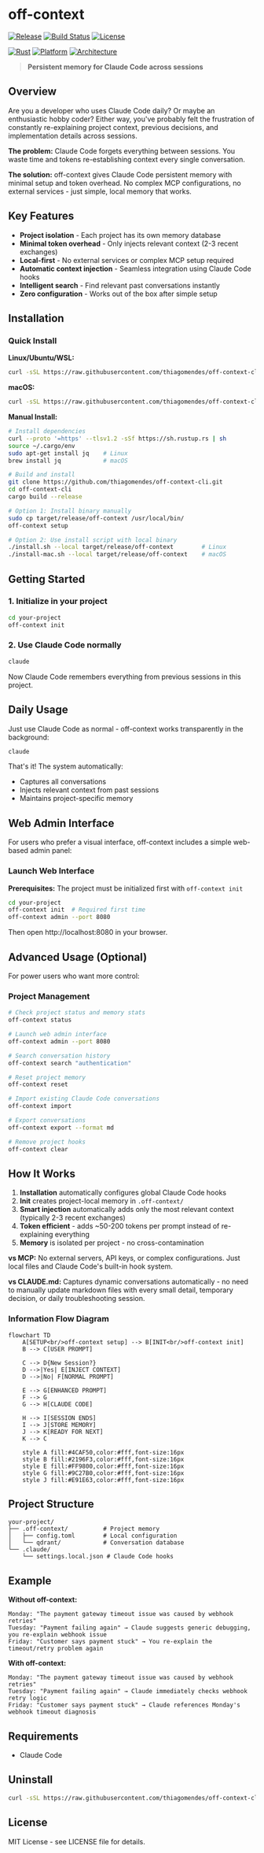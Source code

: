 # off-context

[![Release](https://img.shields.io/github/v/release/thiagomendes/off-context-cli)](https://github.com/thiagomendes/off-context-cli/releases)
[![Build Status](https://img.shields.io/github/actions/workflow/status/thiagomendes/off-context-cli/off-context-cli-release.yml)](https://github.com/thiagomendes/off-context-cli/actions)
[![License](https://img.shields.io/github/license/thiagomendes/off-context-cli)](LICENSE)

[![Rust](https://img.shields.io/badge/rust-1.70+-orange.svg)](https://www.rust-lang.org)
[![Platform](https://img.shields.io/badge/platform-linux%20%7C%20macos-blue)](https://github.com/thiagomendes/off-context-cli/releases)
[![Architecture](https://img.shields.io/badge/arch-x86__64%20%7C%20arm64-green)](https://github.com/thiagomendes/off-context-cli/releases)

> **Persistent memory for Claude Code across sessions**

## Overview

Are you a developer who uses Claude Code daily? Or maybe an enthusiastic hobby coder? Either way, you've probably felt the frustration of constantly re-explaining project context, previous decisions, and implementation details across sessions.

**The problem:** Claude Code forgets everything between sessions. You waste time and tokens re-establishing context every single conversation.

**The solution:** off-context gives Claude Code persistent memory with minimal setup and token overhead. No complex MCP configurations, no external services - just simple, local memory that works.

## Key Features

- **Project isolation** - Each project has its own memory database
- **Minimal token overhead** - Only injects relevant context (2-3 recent exchanges)
- **Local-first** - No external services or complex MCP setup required
- **Automatic context injection** - Seamless integration using Claude Code hooks
- **Intelligent search** - Find relevant past conversations instantly
- **Zero configuration** - Works out of the box after simple setup

## Installation

### Quick Install

**Linux/Ubuntu/WSL:**
```bash
curl -sSL https://raw.githubusercontent.com/thiagomendes/off-context-cli/main/install.sh | bash
```

**macOS:**
```bash
curl -sSL https://raw.githubusercontent.com/thiagomendes/off-context-cli/main/install-mac.sh | bash
```

**Manual Install:**
```bash
# Install dependencies
curl --proto '=https' --tlsv1.2 -sSf https://sh.rustup.rs | sh
source ~/.cargo/env
sudo apt-get install jq    # Linux
brew install jq            # macOS

# Build and install
git clone https://github.com/thiagomendes/off-context-cli.git
cd off-context-cli
cargo build --release

# Option 1: Install binary manually
sudo cp target/release/off-context /usr/local/bin/
off-context setup

# Option 2: Use install script with local binary
./install.sh --local target/release/off-context        # Linux
./install-mac.sh --local target/release/off-context    # macOS
```

## Getting Started

### 1. Initialize in your project
```bash
cd your-project
off-context init
```

### 2. Use Claude Code normally
```bash
claude
```

Now Claude Code remembers everything from previous sessions in this project.

## Daily Usage

Just use Claude Code as normal - off-context works transparently in the background:

```bash
claude
```

That's it! The system automatically:
- Captures all conversations
- Injects relevant context from past sessions
- Maintains project-specific memory

## Web Admin Interface

For users who prefer a visual interface, off-context includes a simple web-based admin panel:

### Launch Web Interface

**Prerequisites:** The project must be initialized first with `off-context init`

```bash
cd your-project
off-context init  # Required first time
off-context admin --port 8080
```

Then open http://localhost:8080 in your browser.


## Advanced Usage (Optional)

For power users who want more control:

### Project Management
```bash
# Check project status and memory stats
off-context status

# Launch web admin interface
off-context admin --port 8080

# Search conversation history
off-context search "authentication"

# Reset project memory
off-context reset

# Import existing Claude Code conversations
off-context import

# Export conversations
off-context export --format md

# Remove project hooks
off-context clear
```

## How It Works

1. **Installation** automatically configures global Claude Code hooks
2. **Init** creates project-local memory in `.off-context/`
3. **Smart injection** automatically adds only the most relevant context (typically 2-3 recent exchanges)
4. **Token efficient** - adds ~50-200 tokens per prompt instead of re-explaining everything
5. **Memory** is isolated per project - no cross-contamination

**vs MCP:** No external servers, API keys, or complex configurations. Just local files and Claude Code's built-in hook system.

**vs CLAUDE.md:** Captures dynamic conversations automatically - no need to manually update markdown files with every small detail, temporary decision, or daily troubleshooting session.

### Information Flow Diagram

```mermaid
flowchart TD
    A[SETUP<br/>off-context setup] --> B[INIT<br/>off-context init]
    B --> C[USER PROMPT]
    
    C --> D{New Session?}
    D -->|Yes| E[INJECT CONTEXT]
    D -->|No| F[NORMAL PROMPT]
    
    E --> G[ENHANCED PROMPT]
    F --> G
    G --> H[CLAUDE CODE]
    
    H --> I[SESSION ENDS]
    I --> J[STORE MEMORY]
    J --> K[READY FOR NEXT]
    K --> C
    
    style A fill:#4CAF50,color:#fff,font-size:16px
    style B fill:#2196F3,color:#fff,font-size:16px
    style E fill:#FF9800,color:#fff,font-size:16px
    style G fill:#9C27B0,color:#fff,font-size:16px
    style J fill:#E91E63,color:#fff,font-size:16px
```

## Project Structure

```
your-project/
├── .off-context/          # Project memory
│   ├── config.toml        # Local configuration  
│   └── qdrant/            # Conversation database
└── .claude/
    └── settings.local.json # Claude Code hooks
```

## Example

**Without off-context:**
```
Monday: "The payment gateway timeout issue was caused by webhook retries"
Tuesday: "Payment failing again" → Claude suggests generic debugging, you re-explain webhook issue
Friday: "Customer says payment stuck" → You re-explain the timeout/retry problem again
```

**With off-context:**
```  
Monday: "The payment gateway timeout issue was caused by webhook retries"  
Tuesday: "Payment failing again" → Claude immediately checks webhook retry logic
Friday: "Customer says payment stuck" → Claude references Monday's webhook timeout diagnosis
```

## Requirements

- Claude Code

## Uninstall

```bash
curl -sSL https://raw.githubusercontent.com/thiagomendes/off-context-cli/main/uninstall.sh | bash
```

## License

MIT License - see LICENSE file for details.